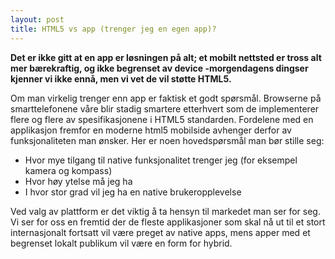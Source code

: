 ```yaml
---
layout: post
title: HTML5 vs app (trenger jeg en egen app)?
---
```


**Det er ikke gitt at en app er løsningen på alt; et mobilt nettsted er tross alt  mer bærekraftig, og ikke begrenset av device -morgendagens dingser kjenner vi ikke ennå, men vi vet de vil støtte HTML5.**

Om man virkelig trenger enn app er faktisk et godt spørsmål. Browserne på smarttelefonene våre blir stadig smartere etterhvert som de implementerer flere og flere av spesifikasjonene i HTML5 standarden. Fordelene med en applikasjon fremfor en moderne html5 mobilside avhenger derfor av funksjonaliteten man ønsker. Her er noen hovedspørsmål man bør stille seg:

- Hvor mye tilgang til native funksjonalitet trenger jeg (for eksempel kamera og kompass)
- Hvor høy ytelse må jeg ha
- I hvor stor grad vil jeg ha en native brukeropplevelse

Ved valg av plattform er det viktig å ta hensyn til markedet man ser for seg. Vi ser for oss en fremtid der de fleste applikasjoner som skal nå ut til et stort internasjonalt fortsatt vil være preget av native apps, mens apper med et begrenset lokalt publikum vil være en form for hybrid.